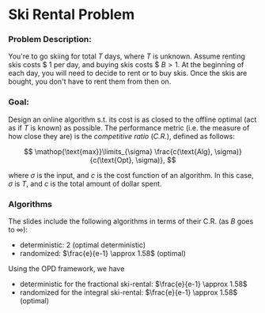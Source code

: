 # Ski Rental Problem

### Problem Description:

You're to go skiing for total $T$ days, where $T$ is unknown. Assume renting skis costs \$ $1$ per day, and buying skis costs \$ $B > 1$. At the beginning of each day, you will need to decide to rent or to buy skis. Once the skis are bought, you don't have to rent them from then on.



### Goal:

Design an online algorithm s.t. its cost is as closed to the offline optimal (act as if $T$ is known) as possible. The performance metric (i.e. the measure of how close they are) is the *competitive ratio* (*C.R.*), defined as follows:

$$
\mathop{\text{max}}\limits_{\sigma} \frac{c(\text{Alg}, \sigma)}{c(\text{Opt}, \sigma)},
$$

where $\sigma$ is the input, and $c$ is the cost function of an algorithm. In this case, $\sigma$ is $T$, and $c$ is the total amount of dollar spent.



### Algorithms

The slides include the following algorithms in terms of their C.R. (as $B$ goes to $\infty$):

- deterministic: $2$ (optimal deterministic)
- randomized: $\frac{e}{e-1} \approx 1.58$ (optimal)

Using the OPD framework, we have

- deterministic for the fractional ski-rental: $\frac{e}{e-1} \approx 1.58$
- randomized for the integral ski-rental: $\frac{e}{e-1} \approx 1.58$ (optimal)
